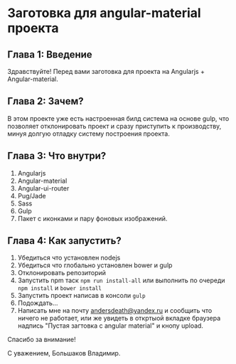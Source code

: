 # Заготовка для angular-material проекта
## Глава 1: Введение

Здравствуйте!
Перед вами заготовка для проекта на Angularjs + Angular-material.

## Глава 2: Зачем?

В этом проекте уже есть настроенная билд система на основе gulp, что позволяет отклонировать проект и сразу приступить к производству, минуя долгую отладку систему построения проекта.

## Глава 3: Что внутри?

1. Angularjs
2. Angular-material
3. Angular-ui-router
4. Pug/Jade
5. Sass
6. Gulp
7. Пакет с иконками и пару фоновых изображений.

## Глава 4: Как запустить?

1. Убедиться что установлен nodejs
2. Убедиться что глобально установлен bower и gulp
3. Отклонировать репозиторий
4. Запустить npm таск `npm run install-all` или выполнить по очереди `npm install` и `bower install`
5. Запустить проект написав в консоли `gulp`
6. Подождать...
7. Написать мне на почту andersdeath@yandex.ru и сообщить что ничего не работает, или же увидеть в откртыой вкладке браузера надпись "Пустая загтовка с angular material" и кнопу upload.

Спасибо за внимание!

С уважением, Большаков Владимир.